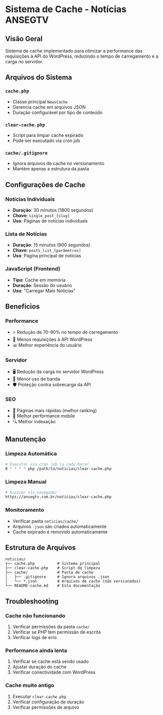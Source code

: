 # Sistema de Cache - Notícias ANSEGTV

## Visão Geral
Sistema de cache implementado para otimizar a performance das requisições à API do WordPress, reduzindo o tempo de carregamento e a carga no servidor.

## Arquivos do Sistema

### `cache.php`
- Classe principal `NewsCache`
- Gerencia cache em arquivos JSON
- Duração configurável por tipo de conteúdo

### `clear-cache.php`
- Script para limpar cache expirado
- Pode ser executado via cron job

### `cache/.gitignore`
- Ignora arquivos de cache no versionamento
- Mantém apenas a estrutura da pasta

## Configurações de Cache

### Notícias Individuais
- **Duração**: 30 minutos (1800 segundos)
- **Chave**: `single_post_[slug]`
- **Uso**: Páginas de notícias individuais

### Lista de Notícias
- **Duração**: 15 minutos (900 segundos)
- **Chave**: `posts_list_[parâmetros]`
- **Uso**: Página principal de notícias

### JavaScript (Frontend)
- **Tipo**: Cache em memória
- **Duração**: Sessão do usuário
- **Uso**: "Carregar Mais Notícias"

## Benefícios

### Performance
- ⚡ Redução de 70-90% no tempo de carregamento
- 🔄 Menos requisições à API WordPress
- 📊 Melhor experiência do usuário

### Servidor
- 🖥️ Redução da carga no servidor WordPress
- 💾 Menor uso de banda
- 🛡️ Proteção contra sobrecarga da API

### SEO
- 🚀 Páginas mais rápidas (melhor ranking)
- 📱 Melhor performance mobile
- 🔍 Melhor indexação

## Manutenção

### Limpeza Automática
```bash
# Executar via cron job (a cada hora)
0 * * * * php /path/to/noticias/clear-cache.php
```

### Limpeza Manual
```bash
# Acessar via navegador
https://ansegtv.com.br/noticias/clear-cache.php
```

### Monitoramento
- Verificar pasta `noticias/cache/`
- Arquivos `.json` são criados automaticamente
- Cache expirado é removido automaticamente

## Estrutura de Arquivos
```
noticias/
├── cache.php          # Sistema principal
├── clear-cache.php    # Script de limpeza
├── cache/             # Pasta de cache
│   ├── .gitignore     # Ignora arquivos .json
│   └── *.json         # Arquivos de cache (não versionados)
└── README-cache.md    # Esta documentação
```

## Troubleshooting

### Cache não funcionando
1. Verificar permissões da pasta `cache/`
2. Verificar se PHP tem permissão de escrita
3. Verificar logs de erro

### Performance ainda lenta
1. Verificar se cache está sendo usado
2. Ajustar duração do cache
3. Verificar conectividade com WordPress

### Cache muito antigo
1. Executar `clear-cache.php`
2. Verificar configuração de duração
3. Verificar permissões de arquivo 